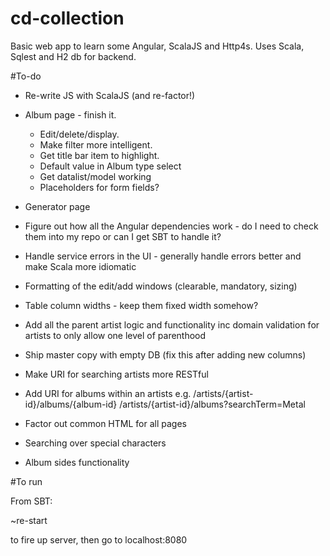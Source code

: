 # cd-collection
Basic web app to learn some Angular, ScalaJS and Http4s. Uses Scala, Sqlest and H2 db for backend.

#To-do
- Re-write JS with ScalaJS (and re-factor!)

- Album page - finish it.
	- Edit/delete/display.
	- Make filter more intelligent.
	- Get title bar item to highlight.
	- Default value in Album type select
	- Get datalist/model working
	- Placeholders for form fields?

- Generator page

- Figure out how all the Angular dependencies work - do I need to check them into my repo or can I get SBT to handle it?

- Handle service errors in the UI - generally handle errors better and make Scala more idiomatic

- Formatting of the edit/add windows (clearable, mandatory, sizing)

- Table column widths - keep them fixed width somehow?

- Add all the parent artist logic and functionality inc domain validation for artists to only allow one level of parenthood

- Ship master copy with empty DB (fix this after adding new columns)

- Make URI for searching artists more RESTful

- Add URI for albums within an artists e.g. 
	/artists/{artist-id}/albums/{album-id}
	/artists/{artist-id}/albums?searchTerm=Metal

- Factor out common HTML for all pages

- Searching over special characters

- Album sides functionality

#To run

From SBT:

~re-start 

to fire up server, then go to localhost:8080